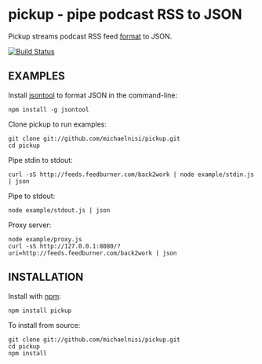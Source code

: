 # pickup - pipe podcast RSS to JSON 

Pickup streams podcast RSS feed [format](http://www.apple.com/itunes/podcasts/specs.html) to JSON.

[![Build Status](https://secure.travis-ci.org/michaelnisi/pickup.png)](http://travis-ci.org/michaelnisi/pickup)

## EXAMPLES
    
Install [jsontool](https://github.com/trentm/json) to format JSON in the command-line:

    npm install -g jsontool
    
Clone pickup to run examples:
    
    git clone git://github.com/michaelnisi/pickup.git
    cd pickup
  
Pipe stdin to stdout:
  
    curl -sS http://feeds.feedburner.com/back2work | node example/stdin.js | json


Pipe to stdout:
    
    node example/stdout.js | json

Proxy server:
    
    node example/proxy.js
    curl -sS http://127.0.0.1:8080/?uri=http://feeds.feedburner.com/back2work | json

## INSTALLATION

Install with [npm](http://npmjs.org/):

    npm install pickup

To install from source:

    git clone git://github.com/michaelnisi/pickup.git 
    cd pickup
    npm install
